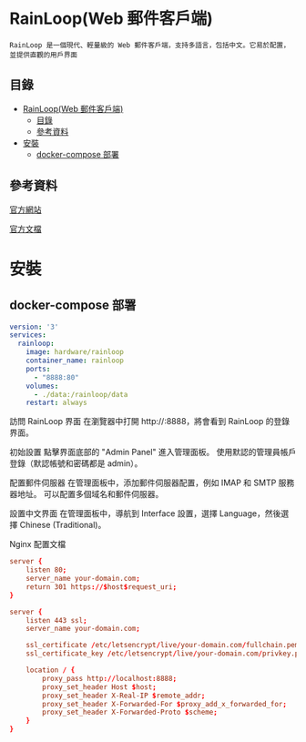 # RainLoop(Web 郵件客戶端)

```
RainLoop 是一個現代、輕量級的 Web 郵件客戶端，支持多語言，包括中文。它易於配置，並提供直觀的用戶界面
```

## 目錄

- [RainLoop(Web 郵件客戶端)](#rainloopweb-郵件客戶端)
  - [目錄](#目錄)
  - [參考資料](#參考資料)
- [安裝](#安裝)
  - [docker-compose 部署](#docker-compose-部署)

## 參考資料

[官方網站](https://www.rainloop.net/)

[官方文檔](https://www.rainloop.net/docs/)

# 安裝

## docker-compose 部署

```yml
version: '3'
services:
  rainloop:
    image: hardware/rainloop
    container_name: rainloop
    ports:
      - "8888:80"
    volumes:
      - ./data:/rainloop/data
    restart: always
```

訪問 RainLoop 界面
在瀏覽器中打開 http://<your-server-ip>:8888，將會看到 RainLoop 的登錄界面。

初始設置
點擊界面底部的 "Admin Panel" 進入管理面板。
使用默認的管理員帳戶登錄（默認帳號和密碼都是 admin）。

配置郵件伺服器
在管理面板中，添加郵件伺服器配置，例如 IMAP 和 SMTP 服務器地址。
可以配置多個域名和郵件伺服器。

設置中文界面
在管理面板中，導航到 Interface 設置，選擇 Language，然後選擇 Chinese (Traditional)。

Nginx 配置文檔

```conf
server {
    listen 80;
    server_name your-domain.com;
    return 301 https://$host$request_uri;
}

server {
    listen 443 ssl;
    server_name your-domain.com;

    ssl_certificate /etc/letsencrypt/live/your-domain.com/fullchain.pem;
    ssl_certificate_key /etc/letsencrypt/live/your-domain.com/privkey.pem;

    location / {
        proxy_pass http://localhost:8888;
        proxy_set_header Host $host;
        proxy_set_header X-Real-IP $remote_addr;
        proxy_set_header X-Forwarded-For $proxy_add_x_forwarded_for;
        proxy_set_header X-Forwarded-Proto $scheme;
    }
}
```
